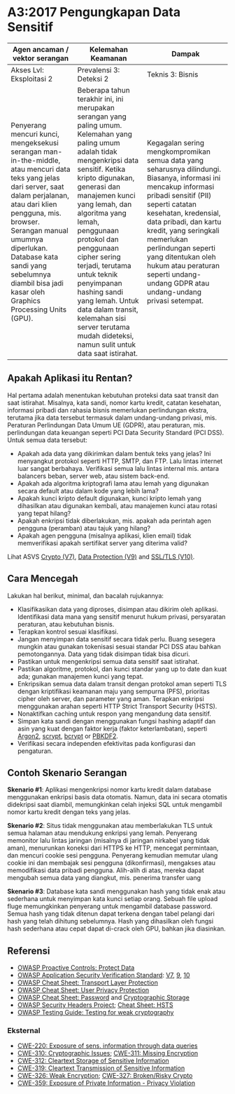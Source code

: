 # A3:2017 Pengungkapan Data Sensitif

| Agen ancaman / vektor serangan | Kelemahan Keamanan | Dampak |
| -- | -- | -- |
| Akses Lvl: Eksploitasi 2 | Prevalensi 3: Deteksi 2 | Teknis 3: Bisnis |
| Penyerang mencuri kunci, mengeksekusi serangan man-in-the-middle, atau mencuri data teks yang jelas dari server, saat dalam perjalanan, atau dari klien pengguna, mis. browser. Serangan manual umumnya diperlukan. Database kata sandi yang sebelumnya diambil bisa jadi kasar oleh Graphics Processing Units (GPU). | Beberapa tahun terakhir ini, ini merupakan serangan yang paling umum. Kelemahan yang paling umum adalah tidak mengenkripsi data sensitif. Ketika kripto digunakan, generasi dan manajemen kunci yang lemah, dan algoritma yang lemah, penggunaan protokol dan penggunaan cipher sering terjadi, terutama untuk teknik penyimpanan hashing sandi yang lemah. Untuk data dalam transit, kelemahan sisi server terutama mudah dideteksi, namun sulit untuk data saat istirahat. | Kegagalan sering mengkompromikan semua data yang seharusnya dilindungi. Biasanya, informasi ini mencakup informasi pribadi sensitif (PII) seperti catatan kesehatan, kredensial, data pribadi, dan kartu kredit, yang seringkali memerlukan perlindungan seperti yang ditentukan oleh hukum atau peraturan seperti undang-undang GDPR atau undang-undang privasi setempat. |

## Apakah Aplikasi itu Rentan?

Hal pertama adalah menentukan kebutuhan proteksi data saat transit dan saat istirahat. Misalnya, kata sandi, nomor kartu kredit, catatan kesehatan, informasi pribadi dan rahasia bisnis memerlukan perlindungan ekstra, terutama jika data tersebut termasuk dalam undang-undang privasi, mis. Peraturan Perlindungan Data Umum UE (GDPR), atau peraturan, mis. perlindungan data keuangan seperti PCI Data Security Standard (PCI DSS). Untuk semua data tersebut:

* Apakah ada data yang dikirimkan dalam bentuk teks yang jelas? Ini menyangkut protokol seperti HTTP, SMTP, dan FTP. Lalu lintas internet luar sangat berbahaya. Verifikasi semua lalu lintas internal mis. antara balancers beban, server web, atau sistem back-end.
* Apakah ada algoritma kriptografi lama atau lemah yang digunakan secara default atau dalam kode yang lebih lama?
* Apakah kunci kripto default digunakan, kunci kripto lemah yang dihasilkan atau digunakan kembali, atau manajemen kunci atau rotasi yang tepat hilang?
* Apakah enkripsi tidak diberlakukan, mis. apakah ada perintah agen pengguna (peramban) atau tajuk yang hilang?
* Apakah agen pengguna (misalnya aplikasi, klien email) tidak memverifikasi apakah sertifikat server yang diterima valid?

Lihat ASVS [Crypto (V7)](https://www.owasp.org/index.php/ASVS_V7_Cryptography), [Data Protection (V9)](https://www.owasp.org/index.php/ASVS_V9_Data_Protection) and [SSL/TLS (V10)](https://www.owasp.org/index.php/ASVS_V10_Communications).

## Cara Mencegah

Lakukan hal berikut, minimal, dan bacalah rujukannya:

* Klasifikasikan data yang diproses, disimpan atau dikirim oleh aplikasi. Identifikasi data mana yang sensitif menurut hukum privasi, persyaratan peraturan, atau kebutuhan bisnis.
* Terapkan kontrol sesuai klasifikasi.
* Jangan menyimpan data sensitif secara tidak perlu. Buang sesegera mungkin atau gunakan tokenisasi sesuai standar PCI DSS atau bahkan pemotongannya. Data yang tidak disimpan tidak bisa dicuri.
* Pastikan untuk mengenkripsi semua data sensitif saat istirahat.
* Pastikan algoritme, protokol, dan kunci standar yang up to date dan kuat ada; gunakan manajemen kunci yang tepat.
* Enkripsikan semua data dalam transit dengan protokol aman seperti TLS dengan kriptifikasi keamanan maju yang sempurna (PFS), prioritas cipher oleh server, dan parameter yang aman. Terapkan enkripsi menggunakan arahan seperti HTTP Strict Transport Security (HSTS).
* Nonaktifkan caching untuk respon yang mengandung data sensitif.
* Simpan kata sandi dengan menggunakan fungsi hashing adaptif dan asin yang kuat dengan faktor kerja (faktor keterlambatan), seperti [Argon2](https://www.cryptolux.org/index.php/Argon2), [scrypt](https://wikipedia.org/wiki/Scrypt), [bcrypt](https://wikipedia.org/wiki/Bcrypt) or [PBKDF2](https://wikipedia.org/wiki/PBKDF2).
* Verifikasi secara independen efektivitas pada konfigurasi dan pengaturan.

## Contoh Skenario Serangan

**Skenario #1**: Aplikasi mengenkripsi nomor kartu kredit dalam database menggunakan enkripsi basis data otomatis. Namun, data ini secara otomatis didekripsi saat diambil, memungkinkan celah injeksi SQL untuk mengambil nomor kartu kredit dengan teks yang jelas.

**Skenario #2**: Situs tidak menggunakan atau memberlakukan TLS untuk semua halaman atau mendukung enkripsi yang lemah. Penyerang memonitor lalu lintas jaringan (misalnya di jaringan nirkabel yang tidak aman), menurunkan koneksi dari HTTPS ke HTTP, mencegat permintaan, dan mencuri cookie sesi pengguna. Penyerang kemudian memutar ulang cookie ini dan membajak sesi pengguna (dikonfirmasi), mengakses atau memodifikasi data pribadi pengguna. Alih-alih di atas, mereka dapat mengubah semua data yang diangkut, mis. penerima transfer uang

**Skenario #3**: Database kata sandi menggunakan hash yang tidak enak atau sederhana untuk menyimpan kata kunci setiap orang. Sebuah file upload fluge memungkinkan penyerang untuk mengambil database password. Semua hash yang tidak ditenun dapat terkena dengan tabel pelangi dari hash yang telah dihitung sebelumnya. Hash yang dihasilkan oleh fungsi hash sederhana atau cepat dapat di-crack oleh GPU, bahkan jika diasinkan.

## Referensi

* [OWASP Proactive Controls: Protect Data](https://www.owasp.org/index.php/OWASP_Proactive_Controls#7:_Protect_Data)
* [OWASP Application Security Verification Standard]((https://www.owasp.org/index.php/Category:OWASP_Application_Security_Verification_Standard_Project)): [V7](https://www.owasp.org/index.php/ASVS_V7_Cryptography), [9](https://www.owasp.org/index.php/ASVS_V9_Data_Protection), [10](https://www.owasp.org/index.php/ASVS_V10_Communications)
* [OWASP Cheat Sheet: Transport Layer Protection](https://www.owasp.org/index.php/Transport_Layer_Protection_Cheat_Sheet)
* [OWASP Cheat Sheet: User Privacy Protection](https://www.owasp.org/index.php/User_Privacy_Protection_Cheat_Sheet)
* [OWASP Cheat Sheet: Password](https://www.owasp.org/index.php/Password_Storage_Cheat_Sheet) and [Cryptographic Storage](https://www.owasp.org/index.php/Cryptographic_Storage_Cheat_Sheet)
* [OWASP Security Headers Project](https://www.owasp.org/index.php/OWASP_Secure_Headers_Project); [Cheat Sheet: HSTS](https://www.owasp.org/index.php/HTTP_Strict_Transport_Security_Cheat_Sheet)
* [OWASP Testing Guide: Testing for weak cryptography](https://www.owasp.org/index.php/Testing_for_weak_Cryptography)

### Eksternal

* [CWE-220: Exposure of sens. information through data queries](https://cwe.mitre.org/data/definitions/220.html)
* [CWE-310: Cryptographic Issues](https://cwe.mitre.org/data/definitions/310.html); [CWE-311: Missing Encryption](https://cwe.mitre.org/data/definitions/311.html)
* [CWE-312: Cleartext Storage of Sensitive Information](https://cwe.mitre.org/data/definitions/312.html)
* [CWE-319: Cleartext Transmission of Sensitive Information](https://cwe.mitre.org/data/definitions/319.html)
* [CWE-326: Weak Encryption](https://cwe.mitre.org/data/definitions/326.html); [CWE-327: Broken/Risky Crypto](https://cwe.mitre.org/data/definitions/327.html)
* [CWE-359: Exposure of Private Information - Privacy Violation](https://cwe.mitre.org/data/definitions/359.html)
